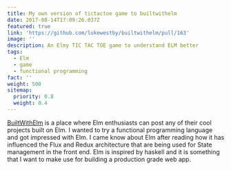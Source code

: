 ```yaml
---
title: My own version of tictactoe game to builtwithelm
date: 2017-08-14T17:09:26.037Z
featured: true
link: 'https://github.com/lukewestby/builtwithelm/pull/163'
image: ''
description: An Elmy TIC TAC TOE game to understand ELM better
tags:
  - Elm
  - game
  - functional programming
fact: ''
weight: 500
sitemap:
  priority: 0.8
  weight: 0.4
---
```


[BuiltWithElm](https://builtwithelm.co/?q=TIC%20T) is a place where Elm enthusiasts can post any of their cool projects built on Elm. I wanted to try a functional programming language and got impressed with Elm. I came know about Elm after reading how it has influenced the Flux and Redux architecture that are being used for State management in the front end. Elm is inspired by haskell and it is something that I want to make use for building a production grade web app.
